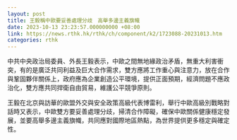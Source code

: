 ```yaml
---
layout: post
title: 王毅稱中歐要妥善處理分歧　高舉多邊主義旗幟
date: 2023-10-13 23:23:57.000000000 +08:00
link: https://news.rthk.hk/rthk/ch/component/k2/1723088-20231013.htm
categories: rthk
---
```


中共中央政治局委員、外長王毅表示，中歐之間無地緣政治矛盾，無重大利害衝突，有的是廣泛共同利益及巨大合作需求，雙方應將工作重心與注意力，放在合作與鞏固夥伴關係上，政府應為企業創造公平環境，提供正面預期，經濟問題不應政治化，雙方應共同捍衛自由貿易，維護公平競爭原則。

王毅在北京與訪華的歐盟外交與安全政策高級代表博雷利，舉行中歐高級別戰略對話時又表示，中歐雙方要妥善處理分歧，掃清合作障礙，確保中歐關係健康穩定發展，並要高舉多邊主義旗幟，共同應對國際地區熱點，為世界提供更多穩定與確定性。
